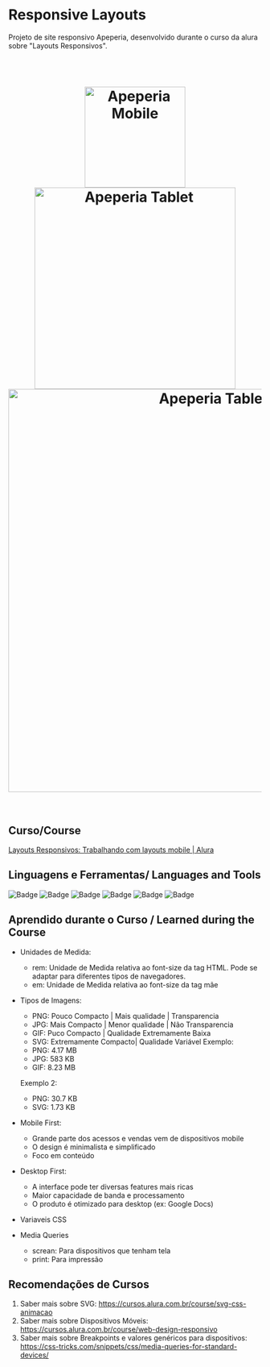 # Responsive Layouts
Projeto de site responsivo Apeperia, desenvolvido durante o curso da alura sobre "Layouts Responsivos".

<h1 align="center">
  <br>
  <img src="_readme_/Mobile.gif" alt="Apeperia Mobile" width="200">
  <br>
  <img src="_readme_/Tablet.gif" alt="Apeperia Tablet" width="400">
  <br>
  <img src="_readme_/Web.gif" alt="Apeperia Tablet" width="800">
  <br><br>
</h1>

## Curso/Course
[Layouts Responsivos: Trabalhando com layouts mobile | Alura](https://cursos.alura.com.br/course/mobile-first-layouts-responsivos)

## Linguagens e Ferramentas/ Languages and Tools
![Badge](https://img.shields.io/badge/-JavaScript-eed718?style=for-the-badge&logo=javascript&logoColor=ffffff)
![Badge](https://img.shields.io/badge/-HTML-E34F26?style=for-the-badge&logo=html5&logoColor=ffffff)
![Badge](https://img.shields.io/badge/-CSS3-1572B6?style=for-the-badge&logo=css3&logoColor=ffffff)
![Badge](https://img.shields.io/badge/-VSCode-007ACC?style=for-the-badge&logo=visual-studio-code&logoColor=ffffff)
![Badge](https://img.shields.io/badge/-GIT-F1502F?style=for-the-badge&logo=git&logoColor=ffffff)
![Badge](https://img.shields.io/badge/-GITHUB-000000?style=for-the-badge&logo=github&logoColor=ffffff)

## Aprendido durante o Curso / Learned during the Course
- Unidades de Medida:
	- rem: Unidade de Medida relativa ao font-size da tag HTML. Pode se adaptar para diferentes tipos de navegadores.
	- em: Unidade de Medida relativa ao font-size da tag mãe
- Tipos de Imagens:
	- PNG: Pouco Compacto | Mais qualidade | Transparencia
	- JPG: Mais Compacto | Menor qualidade | Não Transparencia
	- GIF: Puco Compacto | Qualidade Extremamente Baixa
	- SVG: Extremamente Compacto| Qualidade Variável
	Exemplo:
	- PNG: 4.17 MB
	- JPG: 583 KB
	- GIF: 8.23 MB

	Exemplo 2:
	- PNG: 30.7 KB
	- SVG: 1.73 KB
- Mobile First:
	- Grande parte dos acessos e vendas vem de dispositivos mobile
	- O design é minimalista e simplificado
	- Foco em conteúdo
- Desktop First:
	- A interface pode ter diversas features mais ricas
	- Maior capacidade de banda e processamento
	- O produto é otimizado para desktop (ex: Google Docs)
- Variaveis CSS
- Media Queries
	- screan: Para dispositivos que tenham tela
	- print: Para impressão

## Recomendações de Cursos
1. Saber mais sobre SVG: https://cursos.alura.com.br/course/svg-css-animacao
2. Saber mais sobre Dispositivos Móveis: https://cursos.alura.com.br/course/web-design-responsivo
3. Saber mais sobre Breakpoints e valores genéricos para dispositivos: https://css-tricks.com/snippets/css/media-queries-for-standard-devices/